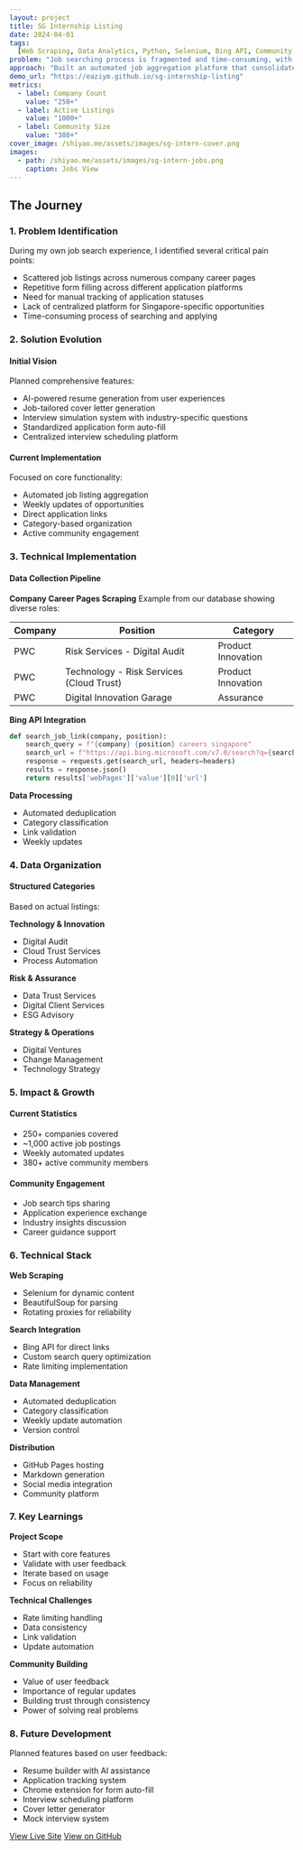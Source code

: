 ```yaml
---
layout: project
title: SG Internship Listing
date: 2024-04-01
tags:
  [Web Scraping, Data Analytics, Python, Selenium, Bing API, Community Building]
problem: "Job searching process is fragmented and time-consuming, with students spending hours manually searching across multiple platforms and filling repetitive applications"
approach: "Built an automated job aggregation platform that consolidates opportunities across 250+ companies, with weekly updates and a growing community of 380+ students"
demo_url: "https://eaziym.github.io/sg-internship-listing"
metrics:
  - label: Company Count
    value: "250+"
  - label: Active Listings
    value: "1000+"
  - label: Community Size
    value: "380+"
cover_image: /shiyao.me/assets/images/sg-intern-cover.png
images:
  - path: /shiyao.me/assets/images/sg-intern-jobs.png
    caption: Jobs View
---
```


## The Journey

### 1. Problem Identification

During my own job search experience, I identified several critical pain points:

- Scattered job listings across numerous company career pages
- Repetitive form filling across different application platforms
- Need for manual tracking of application statuses
- Lack of centralized platform for Singapore-specific opportunities
- Time-consuming process of searching and applying

### 2. Solution Evolution

#### Initial Vision

Planned comprehensive features:

- AI-powered resume generation from user experiences
- Job-tailored cover letter generation
- Interview simulation system with industry-specific questions
- Standardized application form auto-fill
- Centralized interview scheduling platform

#### Current Implementation

Focused on core functionality:

- Automated job listing aggregation
- Weekly updates of opportunities
- Direct application links
- Category-based organization
- Active community engagement

### 3. Technical Implementation

#### Data Collection Pipeline

**Company Career Pages Scraping**
Example from our database showing diverse roles:

| Company | Position                                 | Category           |
| ------- | ---------------------------------------- | ------------------ |
| PWC     | Risk Services - Digital Audit            | Product Innovation |
| PWC     | Technology - Risk Services (Cloud Trust) | Product Innovation |
| PWC     | Digital Innovation Garage                | Assurance          |

**Bing API Integration**

```python
def search_job_link(company, position):
    search_query = f"{company} {position} careers singapore"
    search_url = f"https://api.bing.microsoft.com/v7.0/search?q={search_query}"
    response = requests.get(search_url, headers=headers)
    results = response.json()
    return results['webPages']['value'][0]['url']
```

**Data Processing**

- Automated deduplication
- Category classification
- Link validation
- Weekly updates

### 4. Data Organization

#### Structured Categories

Based on actual listings:

**Technology & Innovation**

- Digital Audit
- Cloud Trust Services
- Process Automation

**Risk & Assurance**

- Data Trust Services
- Digital Client Services
- ESG Advisory

**Strategy & Operations**

- Digital Ventures
- Change Management
- Technology Strategy

### 5. Impact & Growth

#### Current Statistics

- 250+ companies covered
- ~1,000 active job postings
- Weekly automated updates
- 380+ active community members

#### Community Engagement

- Job search tips sharing
- Application experience exchange
- Industry insights discussion
- Career guidance support

### 6. Technical Stack

**Web Scraping**

- Selenium for dynamic content
- BeautifulSoup for parsing
- Rotating proxies for reliability

**Search Integration**

- Bing API for direct links
- Custom search query optimization
- Rate limiting implementation

**Data Management**

- Automated deduplication
- Category classification
- Weekly update automation
- Version control

**Distribution**

- GitHub Pages hosting
- Markdown generation
- Social media integration
- Community platform

### 7. Key Learnings

**Project Scope**

- Start with core features
- Validate with user feedback
- Iterate based on usage
- Focus on reliability

**Technical Challenges**

- Rate limiting handling
- Data consistency
- Link validation
- Update automation

**Community Building**

- Value of user feedback
- Importance of regular updates
- Building trust through consistency
- Power of solving real problems

### 8. Future Development

Planned features based on user feedback:

- Resume builder with AI assistance
- Application tracking system
- Chrome extension for form auto-fill
- Interview scheduling platform
- Cover letter generator
- Mock interview system

[View Live Site](https://eaziym.github.io/sg-internship-listing)
[View on GitHub](https://github.com/eaziym/sg-internship-listing)
